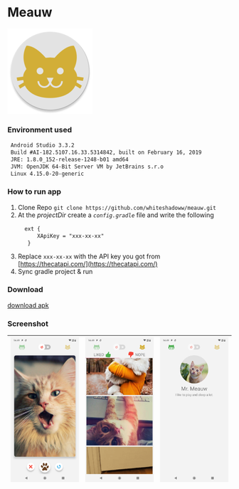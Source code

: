 # **Meauw** 
![app icon](https://raw.githubusercontent.com/whiteshadoww/meauw/master/app/src/main/res/mipmap-xxxhdpi/ic_launcher_round.png)
### Environment used
```
 Android Studio 3.3.2
 Build #AI-182.5107.16.33.5314842, built on February 16, 2019
 JRE: 1.8.0_152-release-1248-b01 amd64
 JVM: OpenJDK 64-Bit Server VM by JetBrains s.r.o
 Linux 4.15.0-20-generic
```
### How to run app

 1. Clone Repo
	  `git clone https://github.com/whiteshadoww/meauw.git`
 2. At the *projectDir* create a *`config.gradle`* file and write the following
    ```
	  ext {
	      XApiKey = "xxx-xx-xx"
	   }
     ```
 3. Replace `xxx-xx-xx` with the API key you got from [https://thecatapi.com/](https://thecatapi.com/)
 4. Sync gradle project & run
 ### Download
[download apk](https://raw.githubusercontent.com/whiteshadoww/meauw/master/app-debug.apk)
 ### Screenshot
  ![alt text size](https://raw.githubusercontent.com/whiteshadoww/meauw/master/screenshot/Screenshot_20190706-144919.png?s=100) | ![alt text size](https://raw.githubusercontent.com/whiteshadoww/meauw/master/screenshot/Screenshot_20190706-144928.png?s=100)  | ![alt text size](https://raw.githubusercontent.com/whiteshadoww/meauw/master/screenshot/Screenshot_20190706-144938.png?s=100)  | 
|---|---|---|
